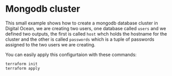 # Mongodb cluster

This small example shows how to create a mongodb database cluster in Digital Ocean, we are creating two users, one database called `users`
and we defined two outputs, the first is called `host` whch holds the hostname for the cluster and
the other is called `passwords` which is a tuple of passwords assigned to the two users we are creating.

You can easily apply this configurtaion with these commands:

```
terraform init
terraform apply
```
